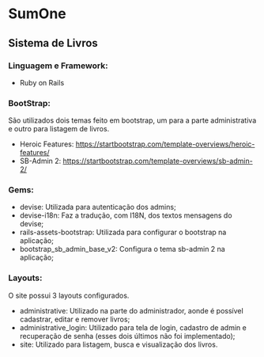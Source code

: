# SumOne
## Sistema de Livros

### Linguagem e Framework:

* Ruby on Rails

### BootStrap:

São utilizados dois temas feito em bootstrap, um para a parte administrativa e outro para listagem de livros.

* Heroic Features: https://startbootstrap.com/template-overviews/heroic-features/
* SB-Admin 2: https://startbootstrap.com/template-overviews/sb-admin-2/

### Gems:

* devise: Utilizada para autenticação dos admins;
* devise-i18n: Faz a tradução, com I18N, dos textos mensagens do devise;
* rails-assets-bootstrap: Utilizada para configurar o bootstrap na aplicação;
* bootstrap_sb_admin_base_v2: Configura o tema sb-admin 2 na aplicação;

### Layouts:

O site possui 3 layouts configurados.

* administrative: Utilizado na parte do administrador, aonde é possível cadastrar, editar e remover livros;
* administrative_login: Utilizado para tela de login, cadastro de admin e recuperação de senha (esses dois últimos não foi implementado);
* site: Utilizado para listagem, busca e visualização dos livros.